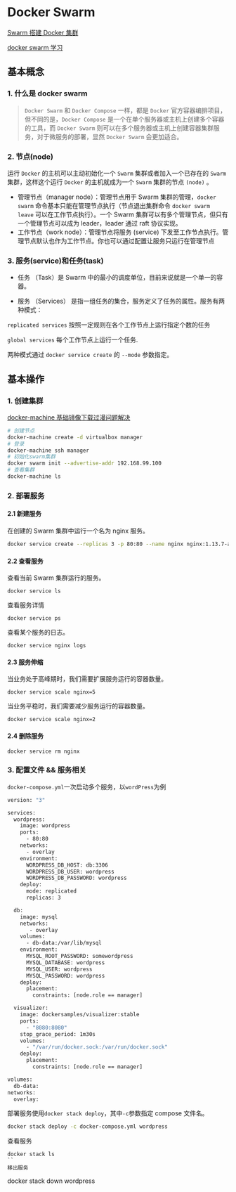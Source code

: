 # Docker Swarm

[Swarm 搭建 Docker 集群](https://blog.csdn.net/u011781521/article/details/80468985)

[docker swarm 学习](https://yeasy.gitbooks.io/docker_practice/swarm_mode/)

## 基本概念

### 1. 什么是 docker swarm

> `Docker Swarm` 和 `Docker Compose` 一样，都是 `Docker` 官方容器编排项目，但不同的是，`Docker Compose` 是一个在单个服务器或主机上创建多个容器的工具，而 `Docker Swarm` 则可以在多个服务器或主机上创建容器集群服务，对于微服务的部署，显然 `Docker Swarm` 会更加适合。

### 2. 节点(node)
运行 `Docker` 的主机可以主动初始化一个 `Swarm` 集群或者加入一个已存在的 `Swarm` 集群，这样这个运行 `Docker` 的主机就成为一个 `Swarm` 集群的节点 `(node)` 。

* 管理节点（manager node）：管理节点用于 Swarm 集群的管理，`docker swarm` 命令基本只能在管理节点执行（节点退出集群命令 `docker swarm leave` 可以在工作节点执行）。一个 Swarm 集群可以有多个管理节点，但只有一个管理节点可以成为 leader，leader 通过 raft 协议实现。
* 工作节点（work node）：管理节点将服务 (service) 下发至工作节点执行。管理节点默认也作为工作节点。你也可以通过配置让服务只运行在管理节点

### 3. 服务(service)和任务(task)

* 任务 （Task）是 Swarm 中的最小的调度单位，目前来说就是一个单一的容器。

* 服务 （Services） 是指一组任务的集合，服务定义了任务的属性。服务有两种模式：

`replicated services` 按照一定规则在各个工作节点上运行指定个数的任务

`global services` 每个工作节点上运行一个任务.

两种模式通过 `docker service create` 的 `--mode` 参数指定。


## 基本操作

### 1. 创建集群

[docker-machine 基础镜像下载过漫问题解决](https://segmentfault.com/a/1190000017001848)

```bash
# 创建节点
docker-machine create -d virtualbox manager
# 登录
docker-machine ssh manager
# 初始化swarm集群
docker swarm init --advertise-addr 192.168.99.100
# 查看集群
docker-machine ls
```

### 2. 部署服务
#### 2.1 新建服务
在创建的 Swarm 集群中运行一个名为 nginx 服务。
```bash
docker service create --replicas 3 -p 80:80 --name nginx nginx:1.13.7-alpine
```
#### 2.2 查看服务
查看当前 Swarm 集群运行的服务。
```
docker service ls
```
查看服务详情
```
docker service ps
```
查看某个服务的日志。
```
docker service nginx logs
```

#### 2.3 服务伸缩
当业务处于高峰期时，我们需要扩展服务运行的容器数量。
```
docker service scale nginx=5
```
当业务平稳时，我们需要减少服务运行的容器数量。
```
docker service scale nginx=2
```

#### 2.4 删除服务
```
docker service rm nginx
```

### 3. 配置文件 && 服务相关
`docker-compose.yml`一次启动多个服务，以`wordPress`为例
```bash
version: "3"

services:
  wordpress:
    image: wordpress
    ports:
      - 80:80
    networks:
      - overlay
    environment:
      WORDPRESS_DB_HOST: db:3306
      WORDPRESS_DB_USER: wordpress
      WORDPRESS_DB_PASSWORD: wordpress
    deploy:
      mode: replicated
      replicas: 3

  db:
    image: mysql
    networks:
       - overlay
    volumes:
      - db-data:/var/lib/mysql
    environment:
      MYSQL_ROOT_PASSWORD: somewordpress
      MYSQL_DATABASE: wordpress
      MYSQL_USER: wordpress
      MYSQL_PASSWORD: wordpress
    deploy:
      placement:
        constraints: [node.role == manager]

  visualizer:
    image: dockersamples/visualizer:stable
    ports:
      - "8080:8080"
    stop_grace_period: 1m30s
    volumes:
      - "/var/run/docker.sock:/var/run/docker.sock"
    deploy:
      placement:
        constraints: [node.role == manager]

volumes:
  db-data:
networks:
  overlay:
```

部署服务使用`docker stack deploy`，其中`-c`参数指定 compose 文件名。
```bash
docker stack deploy -c docker-compose.yml wordpress
```
查看服务
```
docker stack ls
``
移出服务
```
docker stack down wordpress
```